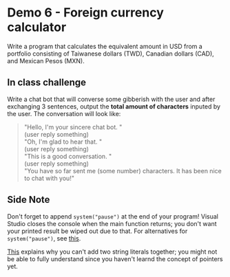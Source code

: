 # Demo 6 - Foreign currency calculator

Write a program that calculates the equivalent amount in USD from a portfolio consisting of Taiwanese dollars (TWD), Canadian dollars (CAD), and Mexican Pesos (MXN). 

## In class challenge
Write a chat bot that will converse some gibberish with the user and after exchanging 3 sentences, output the **total amount of characters** inputed by the user. The conversation will look like:

> "Hello, I'm your sincere chat bot. "<br />
(user reply something)<br />
"Oh, I'm glad to hear that. "<br />
(user reply something)<br />
"This is a good conversation. "<br />
(user reply something)<br />
"You have so far sent me (some number) characters. It has been nice to chat with you!"

## Side Note
Don't forget to append ```system("pause")``` at the end of your program! Visual Studio closes the console when the main function returns; you don't want your printed result be wiped out due to that. For alternatives for ```system("pause")```, see [this](http://www.cplusplus.com/forum/windows/55426/).

[This](http://www.cplusplus.com/forum/beginner/13507/) explains why you can't add two string literals together; you might not be able to fully understand since you haven't learnd the concept of pointers yet. 
